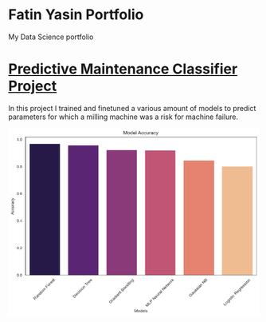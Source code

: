 # Fatin Yasin Portfolio
My Data Science portfolio


# [Predictive Maintenance Classifier Project](https://github.com/fatinys/Predictive-Mainenance)
In this project I trained and finetuned a various amount of models to predict parameters for which a milling machine was a risk for machine failure. 

![alt text](https://github.com/fatinys/Predictive-Mainenance/blob/d1a9a2e8c0fca51f72c41da4ccfacffa4afd18c9/Images/modelaccuracy.png)
